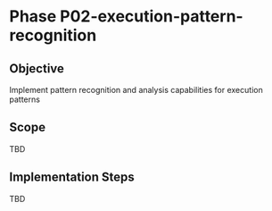 # Phase P02-execution-pattern-recognition

## Objective
Implement pattern recognition and analysis capabilities for execution patterns

## Scope
TBD

## Implementation Steps
TBD
